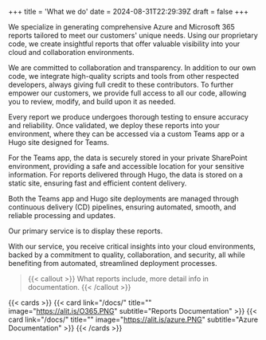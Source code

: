 +++
title = 'What we do'
date = 2024-08-31T22:29:39Z
draft = false
+++

We specialize in generating comprehensive Azure and Microsoft 365 reports tailored to meet our customers' unique needs. Using our proprietary code, we create insightful reports that offer valuable visibility into your cloud and collaboration environments.

We are committed to collaboration and transparency. In addition to our own code, we integrate high-quality scripts and tools from other respected developers, always giving full credit to these contributors. To further empower our customers, we provide full access to all our code, allowing you to review, modify, and build upon it as needed.

Every report we produce undergoes thorough testing to ensure accuracy and reliability. Once validated, we deploy these reports into your environment, where they can be accessed via a custom Teams app or a Hugo site designed for Teams.

For the Teams app, the data is securely stored in your private SharePoint environment, providing a safe and accessible location for your sensitive information. For reports delivered through Hugo, the data is stored on a static site, ensuring fast and efficient content delivery.

Both the Teams app and Hugo site deployments are managed through continuous delivery (CD) pipelines, ensuring automated, smooth, and reliable processing and updates.

Our primary service is to display these reports.

With our service, you receive critical insights into your cloud environments, backed by a commitment to quality, collaboration, and security, all while benefiting from automated, streamlined deployment processes.

> {{< callout >}}
  What reports include, more detail info in documentation.
{{< /callout >}}

{{< cards >}}
  {{< card link="/docs/" title="" image="https://alit.is/O365.PNG" subtitle="Reports Documentation" >}}
  {{< card link="/docs/" title="" image="https://alit.is/azure.PNG" subtitle="Azure Documentation" >}}
{{< /cards >}}
